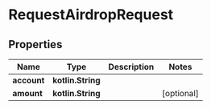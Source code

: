 
# RequestAirdropRequest

## Properties
Name | Type | Description | Notes
------------ | ------------- | ------------- | -------------
**account** | **kotlin.String** |  | 
**amount** | **kotlin.String** |  |  [optional]



